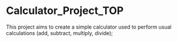 # Calculator_Project_TOP

This project aims to create a simple calculator used to perform usual calculations (add, subtract, multiply, divide);
